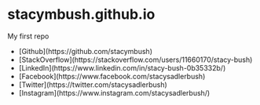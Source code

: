 # stacymbush.github.io
My first repo<br>
<ul>
<li> [Github](https://github.com/stacymbush)
<li> [StackOverflow](https://stackoverflow.com/users/11660170/stacy-bush)
<li> [LinkedIn](https://www.linkedin.com/in/stacy-bush-0b35332b/)
<li> [Facebook](https://www.facebook.com/stacysadlerbush)
<li> [Twitter](https://twitter.com/stacysadlerbush)
<li> [Instagram](https://www.instagram.com/stacysadlerbush/)
</ul>